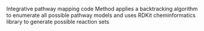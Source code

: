Integrative pathway mapping code
Method applies a backtracking algorithm to enumerate all possible pathway models
and uses RDKit cheminformatics library to generate possible reaction sets
